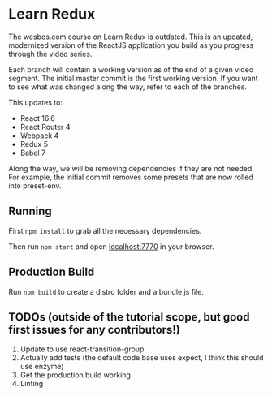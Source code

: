 # Learn Redux

The wesbos.com course on Learn Redux is outdated. This is an updated, modernized version of the ReactJS application you build as you progress through the video series. 

Each branch will contain a working version as of the end of a given video segment. The initial master commit is the first working version. If you want to see what was changed along the way, refer to each of the branches.

This updates to:
- React 16.6
- React Router 4
- Webpack 4
- Redux 5
- Babel 7

Along the way, we will be removing dependencies if they are not needed. For example, the initial commit removes some presets that are now rolled into preset-env.

## Running

First `npm install` to grab all the necessary dependencies. 

Then run `npm start` and open <localhost:7770> in your browser.

## Production Build

Run `npm build` to create a distro folder and a bundle.js file.

## TODOs (outside of the tutorial scope, but good first issues for any contributors!)
1. Update to use react-transition-group
2. Actually add tests (the default code base uses expect, I think this should use enzyme)
3. Get the production build working
4. Linting

